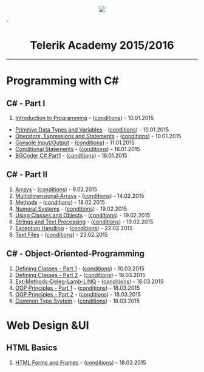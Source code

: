  <p align="center"><a href="http://telerikacademy.com//"><img src="https://github.com/tddold/Telerik-Academy/blob/master/Programming%20with%20C%23/1.%20C%23%20Fundamentals%20I/Presentation/Telerik.png" /></a></p>
 
-<h1 align="center">Telerik Academy 2015/2016</h1>

---

# Programming with C# 

## C# - Part I

1. [Introduction to Programming](https://github.com/tddold/Telerik-Academy/tree/master/Programming%20with%20C%23/1.%20C%23%20Fundamentals%20I/1.%20Intro-Programming-Homework) - ([conditions](https://github.com/TelerikAcademy/CSharp-Part-1/blob/master/1.%20Introduction%20to%20Programming/README.md)) - 10.01.2015
* [Primitive Data Types and Variables](https://github.com/tddold/Telerik-Academy/tree/master/Programming%20with%20C%23/1.%20C%23%20Fundamentals%20I/2.%20Primitive-Data-Types-Variables) - ([conditions](https://github.com/TelerikAcademy/CSharp-Part-1/blob/master/2.%20Data%20Types%20and%20Variables/README.md)) - 10.01.2015
* [Operators, Expressions and Statements](https://github.com/tddold/Telerik-Academy/tree/master/Programming%20with%20C%23/1.%20C%23%20Fundamentals%20I/3.%20Operators%20and%20Expressions) - ([conditions](https://github.com/TelerikAcademy/CSharp-Part-1/blob/master/3.%20Operators%20and%20Expressions/README.md)) - 10.01.2015
* [Console Input/Output](https://github.com/tddold/Telerik-Academy/tree/master/Programming%20with%20C%23/1.%20C%23%20Fundamentals%20I/4.%20Console%20Input-Output) - ([conditions](https://github.com/TelerikAcademy/CSharp-Part-1/blob/master/4.%20Console%20In%20and%20Out/README.md)) - 11.01.2015 
* [Conditional Statements](https://github.com/tddold/Telerik-Academy/tree/master/Programming%20with%20C%23/1.%20C%23%20Fundamentals%20I/5.%20Conditional%20Statements) - ([conditions](https://github.com/TelerikAcademy/CSharp-Part-1/blob/master/6.%20Loops/README.md)) - 16.01.2015
* [BGCoder C# Part1](https://github.com/tddold/Telerik-Academy/tree/master/Programming%20with%20C%23/1.%20C%23%20Fundamentals%20I/0.%20BGCoder%20C%23Part1) - ([conditions](http://bgcoder.com/Contests/#!/List/ByCategory/23/Telerik-Software-Academy)) - 16.01.2015

## C# - Part II

1. [Arrays](https://github.com/tddold/Telerik-Academy/tree/master/Programming%20with%20C%23/2.%20C%23%20Fundamentals%20II/HW-Telerik-Academy/01.%20Arrays) - ([conditions](https://github.com/TelerikAcademy/CSharp-Part-2/blob/master/01.%20Arrays/README.md)) - 9.02.2015
2. [Multidimensional-Arrays](https://github.com/tddold/Telerik-Academy/tree/master/Programming%20with%20C%23/2.%20C%23%20Fundamentals%20II/HW-Telerik-Academy/02.%20Multidim%20Arrays) - ([conditions](https://github.com/TelerikAcademy/CSharp-Part-2/blob/master/02.%20Multidimensional%20Arrays/README.md)) - 14.02.2015
3. [Methods](https://github.com/tddold/Telerik-Academy/tree/master/Programming%20with%20C%23/2.%20C%23%20Fundamentals%20II/HW-Telerik-Academy/03.%20Methods) - ([conditions](https://github.com/TelerikAcademy/CSharp-Part-2/tree/master/03.%20Methods)) - 18.02.2015
4. [Numeral Systems](https://github.com/tddold/Telerik-Academy/tree/master/Programming%20with%20C%23/2.%20C%23%20Fundamentals%20II/HW-Telerik-Academy/04.%20Numeral%20Systems) - ([conditions](https://github.com/TelerikAcademy/CSharp-Part-2/tree/master/04.%20Numeral%20Systems)) - 19.02.2015
5. [Using Classes and Objects](https://github.com/tddold/Telerik-Academy/tree/master/Programming%20with%20C%23/2.%20C%23%20Fundamentals%20II/HW-Telerik-Academy/05.%20UsingClassesAndObje) - ([conditions](https://github.com/TelerikAcademy/CSharp-Part-2/tree/master/05.%20Using%20Classes%20and%20Objects)) - 19.02.2015
6. [Strings and Text Processing](https://github.com/tddold/Telerik-Academy/tree/master/Programming%20with%20C%23/2.%20C%23%20Fundamentals%20II/HW-Telerik-Academy/06.%20Strings%20and%20Text%20Pr) - ([conditions](https://github.com/TelerikAcademy/CSharp-Part-2/tree/master/06.%20Strings%20and%20Text%20Processing)) - 19.02.2015
7. [Exception Handling](https://github.com/tddold/Telerik-Academy/tree/master/Programming%20with%20C%23/2.%20C%23%20Fundamentals%20II/HW-Telerik-Academy/07.%20Exception%20Handling) - ([conditions](https://github.com/TelerikAcademy/CSharp-Part-2/tree/master/07.%20Exception%20Handling)) - 22.02.2015
8.  [Text Files](https://github.com/tddold/Telerik-Academy/tree/master/Programming%20with%20C%23/2.%20C%23%20Fundamentals%20II/HW-Telerik-Academy/08.%20Text%20Files) - ([conditions](https://github.com/TelerikAcademy/CSharp-Part-2/tree/master/08.%20Text%20Files)) - 23.02.2015

## C# - Object-Oriented-Programming

1. [Defining Classes - Part 1](https://github.com/tddold/Telerik-Academy/tree/master/Programming%20with%20C%23/3.%20C%23%20OOP/HW/01.%20Defining%20Classes%20-%201) - ([conditions](https://github.com/TelerikAcademy/Object-Oriented-Programming/tree/master/01.%20Defining%20Classes%20-%20Part%201)) - 10.03.2015
2.  [Defining Classes - Part 2](https://github.com/tddold/Telerik-Academy/tree/master/Programming%20with%20C%23/3.%20C%23%20OOP/HW/02.%20Defining%20Classes%20-%202) - ([conditions](https://github.com/TelerikAcademy/Object-Oriented-Programming/tree/master/02.%20Defining%20Classes%20-%20Part%202)) - 16.03.2015
3.  [Ext-Methods-Deleg-Lamb-LINQ](https://github.com/tddold/Telerik-Academy/tree/master/Programming%20with%20C%23/3.%20C%23%20OOP/HW/03.%20Ext-Methods-Deleg-Lamb-LINQ) - ([conditions](https://github.com/TelerikAcademy/Object-Oriented-Programming/tree/master/03.%20Extension-Methods-Delegates-Lambda-LINQ)) - 18.03.2015
4.  [OOP Principles - Part 1](https://github.com/tddold/Telerik-Academy/tree/master/Programming%20with%20C%23/3.%20C%23%20OOP/HW/04.%20OOP%20Principles%20-%20Part%201) - ([conditions](https://github.com/TelerikAcademy/Object-Oriented-Programming/tree/master/04.%20OOP%20Principles%20-%20Part%201)) - 18.03.2015
5.  [OOP Principles - Part 2](https://github.com/tddold/Telerik-Academy/tree/master/Programming%20with%20C%23/3.%20C%23%20OOP/HW/05.%20OOP%20Principles%20-%20Part%202) - ([conditions](https://github.com/TelerikAcademy/Object-Oriented-Programming/tree/master/05.%20OOP%20Principles%20-%20Part%202)) - 18.03.2015
6.  [Common Type System](https://github.com/tddold/Telerik-Academy/tree/master/Programming%20with%20C%23/3.%20C%23%20OOP/HW/06.%20Common%20Type%20System) - ([conditions](https://github.com/TelerikAcademy/Object-Oriented-Programming/tree/master/06.%20Common%20Type%20System)) - 18.03.2015

# Web Design &UI 

## HTML Basics

1. [HTML Forms and Frames](https://github.com/tddold/Telerik-Academy/tree/master/Web%20Design%20%26UI/1.%20HTML%20Basics/HW/HTML%20Forms%20and%20Frames) - ([conditions](https://github.com/TelerikAcademy/HTML/blob/master/3.%20HTML%20Fundamentals/README.md)) - 18.03.2015
